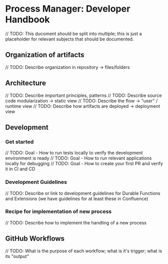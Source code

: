 # Process Manager: Developer Handbook

// TODO: This ducoment should be split into multiple; this is just a placeholder for relevant subjects that should be documented.

## Organization of artifacts

// TODO: Describe organization in repository -> files/folders

## Architecture

// TODO: Describe important principles, patterns
// TODO: Describe source code modularization -> static view
// TODO: Describe the flow -> "user" / runtime view
// TODO: Describe how artifacts are deployed -> deployment view

## Development

### Get started

// TODO: Goal - How to run tests locally to verify the development environment is ready
// TODO: Goal - How to run relevant applications locally for debugging
// TODO: Goal - How to create your first PR and verify it in CI and CD

### Development Guidelines

// TODO: Describe or link to development guidelines for Durable Functions and Extensions (we have guidelines for at least these in Confluence)

### Recipe for implementation of new process

// TODO: Describe how to implement the handling of a new process

## GitHub Workflows

// TODO: What is the purpose of each workflow; what is it's trigger; what is its "output"